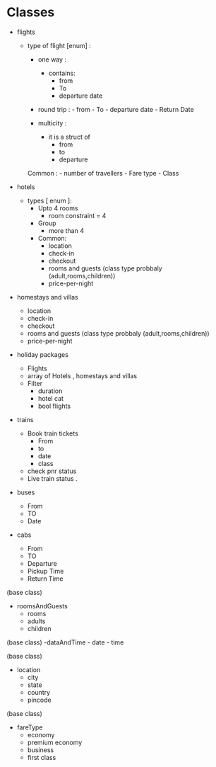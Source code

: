 # Classes 
- flights 
    - type of flight [enum] : 
        - one way :
            - contains: 
                - from 
                - To 
                - departure date

        - round trip :
                - from 
                - To 
                - departure date
                - Return Date
                
        - multicity :
            - it is a struct of 
                - from 
                - to 
                - departure 

        Common : 
             - number of travellers 
             - Fare type 
             - Class 
            
- hotels 
    - types [ enum ]: 
        - Upto 4 rooms 
            - room constraint = 4
        - Group 
            - more than 4
        - Common: 
            - location
            - check-in
            - checkout 
            - rooms and guests (class type probbaly (adult,rooms,children))
            - price-per-night
            
- homestays and villas 
    - location
    - check-in
    - checkout 
    - rooms and guests (class type probbaly (adult,rooms,children))
    - price-per-night

- holiday packages 
    - Flights 
    - array of Hotels , homestays and villas 
    - Filter 
        - duration 
        - hotel cat
        - bool flights
        
- trains
    - Book train tickets
        - From 
        - to 
        - date 
        - class 
    - check pnr status 
    - Live train status .
    
- buses
    - From 
    - TO 
    - Date

- cabs 
    - From 
    - TO 
    - Departure 
    - Pickup Time 
    - Return Time 

(base class)
- roomsAndGuests 
    - rooms 
    - adults 
    - children

(base class)
-dataAndTime 
    - date 
    - time

(base class)
- location 
    - city 
    - state 
    - country 
    - pincode

(base class)
- fareType 
    - economy 
    - premium economy 
    - business 
    - first class

<template function>
- filter(object,filters)

<template function>
- sort(object,sortType)

template



- Forex Card and currency 
    NA


- Foreign Insurance 
    NA
